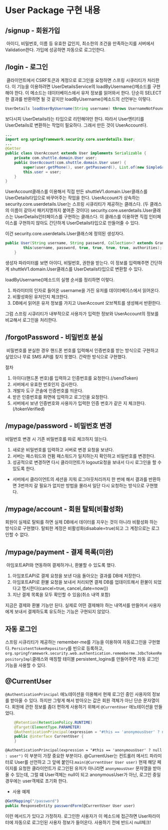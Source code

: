 



# User Package 구현 내용

## /signup	-	회원가입

​	아이디, 비밀번호, 이름 등 유효한 값인지, 최소한의 조건을 만족하는지를 서버에서 Validation한다. 가입에 성공하면 자동으로 로그인한다.

## /login	-	로그인

​	클라이언트에서 CSRF토큰과 계정으로 로그인을 요청하면 스프링 시큐리티가 처리한다. 이 기능을 이용하려면 UserDetailsService의 loadByUsername()메소드를 구현해야 한다. 이 메소드는 데이터베이스에서 유저 정보를 읽어와서 한다. 단순히 SELECT한 결과를 반환하면 될 것 같지만 loadByUsername()메소드의 선언부는 이렇다.

```java
UserDetails loadUserByUsername(String username) throws UsernameNotFoundException; 
```

보다시피 UserDetails라는 타입으로 리턴해야만 한다. 따라서 User엔티티를 UserDetails로 변환하는 작업이 필요하다. 그래서 만든 것이 UserAccount다.

```java
...
import org.springframework.security.core.userdetails.User;
...
@Getter
public class UserAccount extends User implements Serializable {
    private com.shuttle.domain.User user;
    public UserAccount(com.shuttle.domain.User user) {
        super(user.getPhone(), user.getPassword(), List.of(new SimpleGrantedAuthority(user.getRoleKey())));
        this.user = user;
    }
}
```

UserAccount클래스를 이용해서 직접 만든 shuttleV1.domain.User클래스를 UserDetails타입으로 바꾸어주는 작업을 한다. UserAccount가 상속하는 security.core.userdetails.User는 스프링 시큐리티가 제공하는 클래스다. (두 클래스의 이름이 같아서  패키지명까지 붙여준 것이다)  security.core.userdetails.User클래스는 UserDetails인터페이스를 구현하는 클래스다. 이 클래스를 이용하면 직접 인터페이스를 구현하지 않아도 간단하게 UserDetails타입으로 만들어줄 수 있다.

이건 security.core.userdetails.User클래스에 정의된 생성자다.

```java
public User(String username, String password, Collection<? extends GrantedAuthority> authorities) {
		this(username, password, true, true, true, true, authorities);
	}
```

생성자 파라미터를 보면 아이디, 비밀번호, 권한을 받는다. 이 정보를 입력해주면 간단하게 shuttleV1.domain.User클래스를 UserDetails타입으로 변환할 수 있다.

loadByUsername()메소드의 실행 순서를 정리하면 이렇다.

1. 파라미터의 인자로 들어온 username을 가진 유저를 데이터베이스에서 읽어온다.
2. 비활성화된 유저인지 체크한다.
3. DB에서 읽어온 유저 정보를 가지고 UserAccount 오브젝트를 생성해서 반환한다.

그럼 스프링 시큐리티가 내부적으로 사용자가 입력한 정보와 UserAccount의 정보를 비교해서 로그인을 처리한다.

## /forgotPassword	-	비밀번호 분실

​	비밀번호를 분실한 경우 핸드폰 번호를 입력해서 인증번호를 받는 방식으로 구현하고 싶었으나 무료 SMS API를 찾지 못했다. 간략한 방식으로 구현했다.

절차

1. 아이디(핸드폰 번호)를 입력하고 인증번호를 요청한다.(/sendToken)
2. 서버에서 유효한 번호인지 검사한다.
3. 개발자 도구 콘솔에 인증번호를 띄운다.
4. 받은 인증번호를 화면에 입력하고 로그인을 요청한다.
5. 서버에서 보낸 인증번호와 사용자가 입력한 인증 번호가 같은 지 체크한다.(/tokenVerified)

## /mypage/password	-	비밀번호 변경

비밀번호 변경 시 기존 비밀번호를 따로 체크하지 않는다.

1. 새로운 비밀번호를 입력하고 서버로 변경 요청을 보낸다.
2. 서버는 패스워드와 컨펌 패스워드가 일치하는지 확인하고 비밀번호를 변경한다.
3. 성공적으로 변경하면 다시 클라이언트가 logout요청을 보내서 다시 로그인을 할 수 있도록 한다.

- 서버에서 클라이언트의 세션을 지워 로그아웃처리까지 한 번에 해서 결과를 반환하면 3번까지 갈 필요가 없지만 방법을 몰라서 일단 다시 요청하는 방식으로 구현했다.

## /mypage/account	-	회원 탈퇴(비활성화)

회원이 실제로 탈퇴를 하면 실제 DB에서 데이터를 지우는 것이 아니라 비활성화 하는 방식으로 구현했다. 탈퇴한 계정은 비활성화(disabale=true)되고 그 계정으로는 로그인할 수 없다.

## /mypage/payment	-	결제 목록(미완)

​	아임포트API와 연동하여 결제하거나, 환불할 수 있도록 했다.

1. 아임포트API로 결제 요청을 보낸 다음 돌아오는 결과를 DB에 저장한다.
2. 아임포트API로 환불 요청을 보내서 처리되면 결제 DB를 업데이트해서 환불이 되었다고 명시한다(cancel=true, cancel_date=now())
3. 지난 결제 목록을 모두 확인할 수 있음(취소 내역 포함)

지금은 결제와 환불 기능만 된다. 실제로 어떤 결제해야 하는 내역서를 만들어서 사용자에게 보내서 결제하도록 유도하는 기능은 구현되지 않았다.

## 자동 로그인

스프링 시큐리티가 제공하는 remember-me를 기능을 이용하여 자동로그인을 구현했다. `PersistentTokenRepository`를 빈으로 등록하고, `org.springframework.security.web.authentication.rememberme.JdbcTokenRepositoryImpl`클래스와 매칭할 테이블 persistent_logins를 만들어주면 자동 로그인 기능을 사용할 수 있다.



## @CurrentUser

`@AuthenticationPrincipal` 애노테이션을 이용해서 현재 로그인 중인 사용자의 정보를 받아올 수 있다. 하지만 그렇게 해서 받아오는 값은 회원 객체가 아닌 단순 문자열이다. 회원에 관한 정보를 좀더 편하게 사용하기 위해서 `@CurrentUser` 애노테이션을 만들었다.

```java
    @Retention(RetentionPolicy.RUNTIME)
    @Target(ElementType.PARAMETER)
    @AuthenticationPrincipal(expression = "#this == 'anonymousUser' ? null : user")
    public @interface CurrentUser {
    }
```

`@AuthenticationPrincipal(expression = "#this == 'anonymousUser' ? null : user")` 이 부분이 가장 중요한 부분이다. @CurrentUser는 컨트롤러 메서드 파라미터로 User를 선언하고 그 앞에 붙인다.`main(@CurrentUser User user)` 현재 해당 페이지를 요청한 클라이언트가 로그인된 유저가 아니라면 `anonymousUser` 문자열을 받아올 수 있는데, 그럴 떄 User객체는 null이 되고 anonymousUser가 아닌, 로그인 중일 경우에는 user객체로 초기화 한다.

- 사용 예제

```javascript
@GetMapping("/password")
public ResponseEntity passwordForm(@CurrentUser User user)
```

이런 메서드가 있다고 가정하자. 로그인한 사용자가 이 메소드에 접근하면 User파라미터에 자동으로 로그인된 사용자 정보가 들어온다. 사용하기 전에 반드시 null체크!


